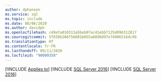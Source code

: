 ```yaml
---
author: dphansen
ms.service: sql
ms.topic: include
ms.date: 08/06/2020
ms.author: davidph
ms.openlocfilehash: c49efa010313a5beb07ac41ebb7125d096312817
ms.sourcegitcommit: 5f658b286f56001b055a8898d97e74906516dc99
ms.translationtype: HT
ms.contentlocale: fr-FR
ms.lasthandoff: 09/11/2020
ms.locfileid: "90009358"
---
```

[!INCLUDE [Applies to](../../includes/applies-md.md)] [!INCLUDE [SQL Server 2016](_ss2016.md)] [!INCLUDE [SQL Server 2016](_ss2017.md)]